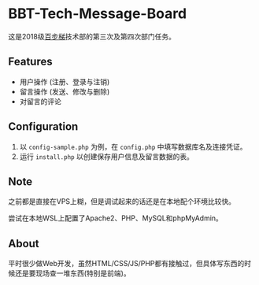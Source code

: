# BBT-Tech-Message-Board
这是2018级[百步梯](https://www.100steps.net/)技术部的第三次及第四次部门任务。

## Features
* 用户操作 (注册、登录与注销)
* 留言操作 (发送、修改与删除)
* 对留言的评论

## Configuration
1. 以 `config-sample.php` 为例，在 `config.php` 中填写数据库名及连接凭证。
2. 运行 `install.php` 以创建保存用户信息及留言数据的表。

## Note
之前都是直接在VPS上糊，但是调试起来的话还是在本地配个环境比较快。

尝试在本地WSL上配置了Apache2、PHP、MySQL和phpMyAdmin。

## About
平时很少做Web开发，虽然HTML/CSS/JS/PHP都有接触过，但具体写东西的时候还是要现场查一堆东西(特别是前端)。
